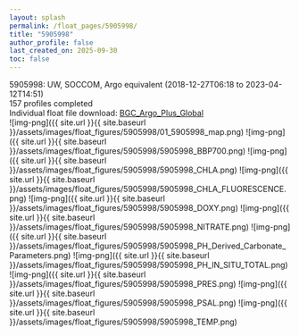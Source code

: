 ```yaml
---
layout: splash
permalink: /float_pages/5905998/
title: "5905998"
author_profile: false
last_created_on: 2025-09-30
toc: false
---
```

 
5905998: UW, SOCCOM, Argo equivalent (2018-12-27T06:18 to 2023-04-12T14:51)\
157 profiles completed\
Individual float file download: [BGC_Argo_Plus_Global](https://ftp.soest.hawaii.edu/bgc_argo_plus/Individual_Floats/outliers_removed/5905998_Sprof_processed.nc)\
![img-png]({{ site.url }}{{ site.baseurl }}/assets/images/float_figures/5905998/01_5905998_map.png)
![img-png]({{ site.url }}{{ site.baseurl }}/assets/images/float_figures/5905998/5905998_BBP700.png)
![img-png]({{ site.url }}{{ site.baseurl }}/assets/images/float_figures/5905998/5905998_CHLA.png)
![img-png]({{ site.url }}{{ site.baseurl }}/assets/images/float_figures/5905998/5905998_CHLA_FLUORESCENCE.png)
![img-png]({{ site.url }}{{ site.baseurl }}/assets/images/float_figures/5905998/5905998_DOXY.png)
![img-png]({{ site.url }}{{ site.baseurl }}/assets/images/float_figures/5905998/5905998_NITRATE.png)
![img-png]({{ site.url }}{{ site.baseurl }}/assets/images/float_figures/5905998/5905998_PH_Derived_Carbonate_Parameters.png)
![img-png]({{ site.url }}{{ site.baseurl }}/assets/images/float_figures/5905998/5905998_PH_IN_SITU_TOTAL.png)
![img-png]({{ site.url }}{{ site.baseurl }}/assets/images/float_figures/5905998/5905998_PRES.png)
![img-png]({{ site.url }}{{ site.baseurl }}/assets/images/float_figures/5905998/5905998_PSAL.png)
![img-png]({{ site.url }}{{ site.baseurl }}/assets/images/float_figures/5905998/5905998_TEMP.png)
